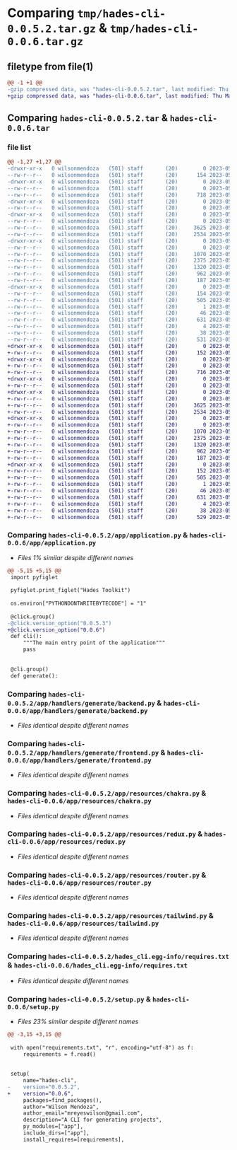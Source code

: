 # Comparing `tmp/hades-cli-0.0.5.2.tar.gz` & `tmp/hades-cli-0.0.6.tar.gz`

## filetype from file(1)

```diff
@@ -1 +1 @@
-gzip compressed data, was "hades-cli-0.0.5.2.tar", last modified: Thu May 25 23:20:36 2023, max compression
+gzip compressed data, was "hades-cli-0.0.6.tar", last modified: Thu May 25 23:21:50 2023, max compression
```

## Comparing `hades-cli-0.0.5.2.tar` & `hades-cli-0.0.6.tar`

### file list

```diff
@@ -1,27 +1,27 @@
-drwxr-xr-x   0 wilsonmendoza   (501) staff       (20)        0 2023-05-25 23:20:36.088841 hades-cli-0.0.5.2/
--rw-r--r--   0 wilsonmendoza   (501) staff       (20)      154 2023-05-25 23:20:36.088703 hades-cli-0.0.5.2/PKG-INFO
-drwxr-xr-x   0 wilsonmendoza   (501) staff       (20)        0 2023-05-25 23:20:36.084365 hades-cli-0.0.5.2/app/
--rw-r--r--   0 wilsonmendoza   (501) staff       (20)        0 2023-05-25 16:39:04.000000 hades-cli-0.0.5.2/app/__init__.py
--rw-r--r--   0 wilsonmendoza   (501) staff       (20)      718 2023-05-25 23:20:14.000000 hades-cli-0.0.5.2/app/application.py
-drwxr-xr-x   0 wilsonmendoza   (501) staff       (20)        0 2023-05-25 23:20:36.084509 hades-cli-0.0.5.2/app/handlers/
--rw-r--r--   0 wilsonmendoza   (501) staff       (20)        0 2023-05-25 17:01:12.000000 hades-cli-0.0.5.2/app/handlers/__init__.py
-drwxr-xr-x   0 wilsonmendoza   (501) staff       (20)        0 2023-05-25 23:20:36.084901 hades-cli-0.0.5.2/app/handlers/generate/
--rw-r--r--   0 wilsonmendoza   (501) staff       (20)        0 2023-05-25 16:39:27.000000 hades-cli-0.0.5.2/app/handlers/generate/__init__.py
--rw-r--r--   0 wilsonmendoza   (501) staff       (20)     3625 2023-05-25 22:23:14.000000 hades-cli-0.0.5.2/app/handlers/generate/backend.py
--rw-r--r--   0 wilsonmendoza   (501) staff       (20)     2534 2023-05-25 23:19:50.000000 hades-cli-0.0.5.2/app/handlers/generate/frontend.py
-drwxr-xr-x   0 wilsonmendoza   (501) staff       (20)        0 2023-05-25 23:20:36.087034 hades-cli-0.0.5.2/app/resources/
--rw-r--r--   0 wilsonmendoza   (501) staff       (20)        0 2023-05-25 22:12:35.000000 hades-cli-0.0.5.2/app/resources/__init__.py
--rw-r--r--   0 wilsonmendoza   (501) staff       (20)     1070 2023-05-25 22:04:01.000000 hades-cli-0.0.5.2/app/resources/chakra.py
--rw-r--r--   0 wilsonmendoza   (501) staff       (20)     2375 2023-05-25 22:01:56.000000 hades-cli-0.0.5.2/app/resources/redux.py
--rw-r--r--   0 wilsonmendoza   (501) staff       (20)     1320 2023-05-25 22:19:18.000000 hades-cli-0.0.5.2/app/resources/router.py
--rw-r--r--   0 wilsonmendoza   (501) staff       (20)      962 2023-05-25 21:49:31.000000 hades-cli-0.0.5.2/app/resources/tailwind.py
--rw-r--r--   0 wilsonmendoza   (501) staff       (20)      187 2023-05-25 16:09:20.000000 hades-cli-0.0.5.2/app/utils.py
-drwxr-xr-x   0 wilsonmendoza   (501) staff       (20)        0 2023-05-25 23:20:36.088497 hades-cli-0.0.5.2/hades_cli.egg-info/
--rw-r--r--   0 wilsonmendoza   (501) staff       (20)      154 2023-05-25 23:20:36.000000 hades-cli-0.0.5.2/hades_cli.egg-info/PKG-INFO
--rw-r--r--   0 wilsonmendoza   (501) staff       (20)      505 2023-05-25 23:20:36.000000 hades-cli-0.0.5.2/hades_cli.egg-info/SOURCES.txt
--rw-r--r--   0 wilsonmendoza   (501) staff       (20)        1 2023-05-25 23:20:36.000000 hades-cli-0.0.5.2/hades_cli.egg-info/dependency_links.txt
--rw-r--r--   0 wilsonmendoza   (501) staff       (20)       46 2023-05-25 23:20:36.000000 hades-cli-0.0.5.2/hades_cli.egg-info/entry_points.txt
--rw-r--r--   0 wilsonmendoza   (501) staff       (20)      631 2023-05-25 23:20:36.000000 hades-cli-0.0.5.2/hades_cli.egg-info/requires.txt
--rw-r--r--   0 wilsonmendoza   (501) staff       (20)        4 2023-05-25 23:20:36.000000 hades-cli-0.0.5.2/hades_cli.egg-info/top_level.txt
--rw-r--r--   0 wilsonmendoza   (501) staff       (20)       38 2023-05-25 23:20:36.088887 hades-cli-0.0.5.2/setup.cfg
--rw-r--r--   0 wilsonmendoza   (501) staff       (20)      531 2023-05-25 23:20:08.000000 hades-cli-0.0.5.2/setup.py
+drwxr-xr-x   0 wilsonmendoza   (501) staff       (20)        0 2023-05-25 23:21:50.580245 hades-cli-0.0.6/
+-rw-r--r--   0 wilsonmendoza   (501) staff       (20)      152 2023-05-25 23:21:50.580087 hades-cli-0.0.6/PKG-INFO
+drwxr-xr-x   0 wilsonmendoza   (501) staff       (20)        0 2023-05-25 23:21:50.575755 hades-cli-0.0.6/app/
+-rw-r--r--   0 wilsonmendoza   (501) staff       (20)        0 2023-05-25 16:39:04.000000 hades-cli-0.0.6/app/__init__.py
+-rw-r--r--   0 wilsonmendoza   (501) staff       (20)      716 2023-05-25 23:21:44.000000 hades-cli-0.0.6/app/application.py
+drwxr-xr-x   0 wilsonmendoza   (501) staff       (20)        0 2023-05-25 23:21:50.576305 hades-cli-0.0.6/app/handlers/
+-rw-r--r--   0 wilsonmendoza   (501) staff       (20)        0 2023-05-25 17:01:12.000000 hades-cli-0.0.6/app/handlers/__init__.py
+drwxr-xr-x   0 wilsonmendoza   (501) staff       (20)        0 2023-05-25 23:21:50.576924 hades-cli-0.0.6/app/handlers/generate/
+-rw-r--r--   0 wilsonmendoza   (501) staff       (20)        0 2023-05-25 16:39:27.000000 hades-cli-0.0.6/app/handlers/generate/__init__.py
+-rw-r--r--   0 wilsonmendoza   (501) staff       (20)     3625 2023-05-25 22:23:14.000000 hades-cli-0.0.6/app/handlers/generate/backend.py
+-rw-r--r--   0 wilsonmendoza   (501) staff       (20)     2534 2023-05-25 23:19:50.000000 hades-cli-0.0.6/app/handlers/generate/frontend.py
+drwxr-xr-x   0 wilsonmendoza   (501) staff       (20)        0 2023-05-25 23:21:50.578249 hades-cli-0.0.6/app/resources/
+-rw-r--r--   0 wilsonmendoza   (501) staff       (20)        0 2023-05-25 22:12:35.000000 hades-cli-0.0.6/app/resources/__init__.py
+-rw-r--r--   0 wilsonmendoza   (501) staff       (20)     1070 2023-05-25 22:04:01.000000 hades-cli-0.0.6/app/resources/chakra.py
+-rw-r--r--   0 wilsonmendoza   (501) staff       (20)     2375 2023-05-25 22:01:56.000000 hades-cli-0.0.6/app/resources/redux.py
+-rw-r--r--   0 wilsonmendoza   (501) staff       (20)     1320 2023-05-25 22:19:18.000000 hades-cli-0.0.6/app/resources/router.py
+-rw-r--r--   0 wilsonmendoza   (501) staff       (20)      962 2023-05-25 21:49:31.000000 hades-cli-0.0.6/app/resources/tailwind.py
+-rw-r--r--   0 wilsonmendoza   (501) staff       (20)      187 2023-05-25 16:09:20.000000 hades-cli-0.0.6/app/utils.py
+drwxr-xr-x   0 wilsonmendoza   (501) staff       (20)        0 2023-05-25 23:21:50.579836 hades-cli-0.0.6/hades_cli.egg-info/
+-rw-r--r--   0 wilsonmendoza   (501) staff       (20)      152 2023-05-25 23:21:50.000000 hades-cli-0.0.6/hades_cli.egg-info/PKG-INFO
+-rw-r--r--   0 wilsonmendoza   (501) staff       (20)      505 2023-05-25 23:21:50.000000 hades-cli-0.0.6/hades_cli.egg-info/SOURCES.txt
+-rw-r--r--   0 wilsonmendoza   (501) staff       (20)        1 2023-05-25 23:21:50.000000 hades-cli-0.0.6/hades_cli.egg-info/dependency_links.txt
+-rw-r--r--   0 wilsonmendoza   (501) staff       (20)       46 2023-05-25 23:21:50.000000 hades-cli-0.0.6/hades_cli.egg-info/entry_points.txt
+-rw-r--r--   0 wilsonmendoza   (501) staff       (20)      631 2023-05-25 23:21:50.000000 hades-cli-0.0.6/hades_cli.egg-info/requires.txt
+-rw-r--r--   0 wilsonmendoza   (501) staff       (20)        4 2023-05-25 23:21:50.000000 hades-cli-0.0.6/hades_cli.egg-info/top_level.txt
+-rw-r--r--   0 wilsonmendoza   (501) staff       (20)       38 2023-05-25 23:21:50.580297 hades-cli-0.0.6/setup.cfg
+-rw-r--r--   0 wilsonmendoza   (501) staff       (20)      529 2023-05-25 23:21:38.000000 hades-cli-0.0.6/setup.py
```

### Comparing `hades-cli-0.0.5.2/app/application.py` & `hades-cli-0.0.6/app/application.py`

 * *Files 1% similar despite different names*

```diff
@@ -5,15 +5,15 @@
 import pyfiglet
 
 pyfiglet.print_figlet("Hades Toolkit")
 
 os.environ["PYTHONDONTWRITEBYTECODE"] = "1"
 
 @click.group()
-@click.version_option("0.0.5.3")
+@click.version_option("0.0.6")
 def cli():
     """The main entry point of the application"""
     pass
 
 
 @cli.group()
 def generate():
```

### Comparing `hades-cli-0.0.5.2/app/handlers/generate/backend.py` & `hades-cli-0.0.6/app/handlers/generate/backend.py`

 * *Files identical despite different names*

### Comparing `hades-cli-0.0.5.2/app/handlers/generate/frontend.py` & `hades-cli-0.0.6/app/handlers/generate/frontend.py`

 * *Files identical despite different names*

### Comparing `hades-cli-0.0.5.2/app/resources/chakra.py` & `hades-cli-0.0.6/app/resources/chakra.py`

 * *Files identical despite different names*

### Comparing `hades-cli-0.0.5.2/app/resources/redux.py` & `hades-cli-0.0.6/app/resources/redux.py`

 * *Files identical despite different names*

### Comparing `hades-cli-0.0.5.2/app/resources/router.py` & `hades-cli-0.0.6/app/resources/router.py`

 * *Files identical despite different names*

### Comparing `hades-cli-0.0.5.2/app/resources/tailwind.py` & `hades-cli-0.0.6/app/resources/tailwind.py`

 * *Files identical despite different names*

### Comparing `hades-cli-0.0.5.2/hades_cli.egg-info/requires.txt` & `hades-cli-0.0.6/hades_cli.egg-info/requires.txt`

 * *Files identical despite different names*

### Comparing `hades-cli-0.0.5.2/setup.py` & `hades-cli-0.0.6/setup.py`

 * *Files 23% similar despite different names*

```diff
@@ -3,15 +3,15 @@
 
 with open("requirements.txt", "r", encoding="utf-8") as f:
     requirements = f.read()
 
 
 setup(
     name="hades-cli",
-    version="0.0.5.2",
+    version="0.0.6",
     packages=find_packages(),
     author="Wilson Mendoza",
     author_email="mreyeswilson@gmail.com",
     description="A CLI for generating projects",
     py_modules=["app"],
     include_dirs=["app"],
     install_requires=[requirements],
```

